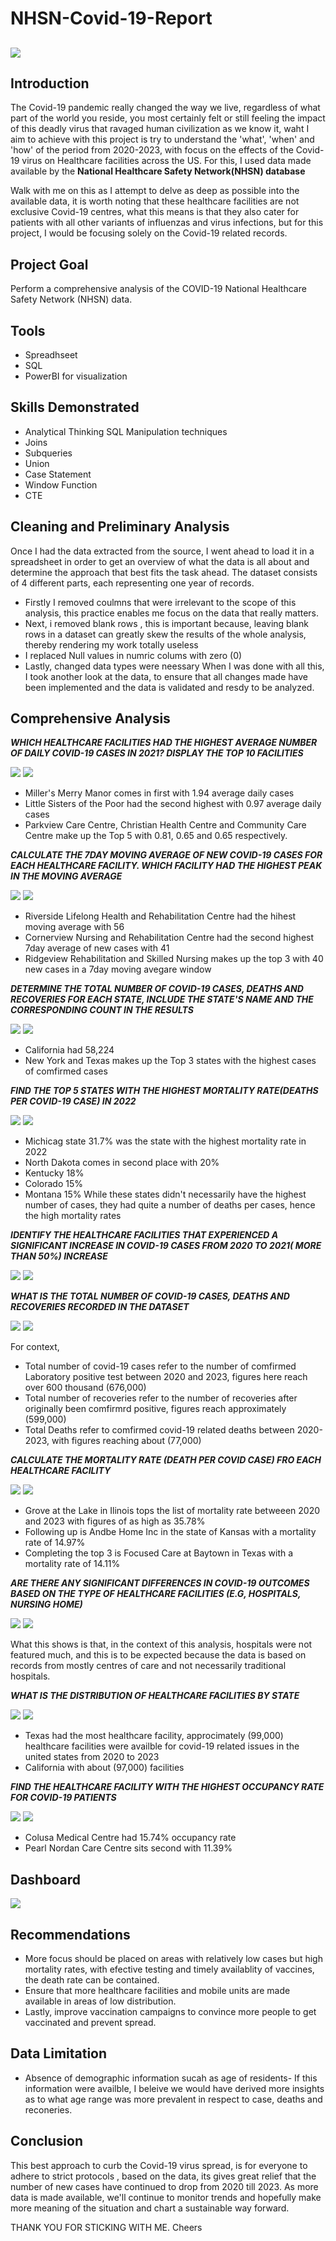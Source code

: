 # NHSN-Covid-19-Report
![](themes.jpg)
--

## Introduction 
The Covid-19 pandemic really changed the way we live, regardless of what part of the world you reside, you most certainly felt or still feeling the impact of this deadly virus that ravaged human civilization as we know it, waht I aim to achieve with this project is try to understand the 'what', 'when' and 'how' of the period from 2020-2023, with focus on the effects of the Covid-19 virus on Healthcare facilities across the US. For this, I used data made available by the **National Healthcare Safety Network(NHSN) database**

Walk with me on this as I attempt to delve as deep as possible into the available data, it is worth noting that these healthcare facilities are not exclusive Covid-19 centres, what this means is that they also cater for patients with all other variants of influenzas and virus infections, but for this project, I would be focusing solely on the Covid-19 related records.

## Project Goal
Perform a comprehensive analysis of the COVID-19 National Healthcare Safety Network (NHSN) data.

## Tools
- Spreadhseet
- SQL
- PowerBI for visualization

## Skills Demonstrated
- Analytical Thinking
SQL Manipulation techniques
- Joins
- Subqueries
- Union
- Case Statement
- Window Function
- CTE

## Cleaning and Preliminary Analysis 
Once I had the data extracted from the source, I went ahead to load it in a spreadsheet in order to get an overview of what the data is all about and determine the approach that best fits the task ahead. The dataset consists of 4 different parts, each representing one year of records.
- Firstly I removed coulmns that were irrelevant to the scope of this analysis, this practice enables me focus on the data that really matters.
- Next, i removed blank rows , this is important because, leaving blank rows in a dataset can greatly skew the results of the whole analysis, thereby rendering my work totally useless
- I replaced Null values in numric colums with zero (0) 
- Lastly, changed data types were neessary 
When I was done with all this, I took another look at the data, to ensure that all changes made have been implemented and the data is validated and resdy to be analyzed.

## Comprehensive Analysis 

_**WHICH HEALTHCARE FACILITIES HAD THE HIGHEST AVERAGE NUMBER OF DAILY COVID-19 CASES IN 2021? DISPLAY THE TOP 10 FACILITIES**_

![](Codes/daily_cases%20in_2021.png)
![](Graphs/average_daily_cases.png)

- Miller's Merry Manor comes in first with 1.94 average daily cases
- Little Sisters of the Poor had the second highest with 0.97 average daily cases
- Parkview Care Centre, Christian Health Centre and Community Care Centre make up the Top 5 with 0.81, 0.65 and 0.65 respectively.



_**CALCULATE THE 7DAY MOVING AVERAGE OF NEW COVID-19 CASES FOR EACH HEALTHCARE FACILITY. WHICH FACILITY HAD THE HIGHEST PEAK IN THE MOVING AVERAGE**_

![](Codes/moving_average.png)
![](Graphs/7day_moving_avergae.png)

- Riverside Lifelong Health and Rehabilitation Centre had the hihest moving average with 56
- Cornerview Nursing and Rehabilitation Centre had the second highest 7day average of new cases with 41
- Ridgeview Rehabilitation and Skilled Nursing makes up the top 3 with 40 new cases in a 7day moving avegare window 



_**DETERMINE THE TOTAL NUMBER OF COVID-19 CASES, DEATHS AND RECOVERIES FOR EACH STATE, INCLUDE THE STATE'S NAME AND THE CORRESPONDING COUNT IN THE RESULTS**_

![](Codes/dataset_totals.png)
![](Graphs/Totals_in_2021.png)

- California had 58,224
- New York and Texas makes up the Top 3 states with the highest cases of comfirmed cases



_**FIND THE TOP 5 STATES WITH THE HIGHEST MORTALITY RATE(DEATHS PER COVID-19 CASE) IN 2022**_

![](Codes/mortality_rate_in_2022.png)
![](Graphs/mortality_rate_in_2022.png)

- Michicag state 31.7% was the state with the highest mortality rate in 2022
- North Dakota comes in second place with 20%
- Kentucky 18%
- Colorado 15%
- Montana 15%
While these states didn't necessarily have the highest number of cases, they had quite a number of deaths per cases, hence the high mortality rates



_**IDENTIFY THE HEALTHCARE FACILITIES THAT EXPERIENCED A SIGNIFICANT INCREASE IN COVID-19 CASES FROM 2020 TO 2021( MORE THAN 50%) INCREASE**_

![](Codes/50%25_increase.png)
![](Graphs/more_than_50%25_increase.png)



_**WHAT IS THE TOTAL NUMBER OF COVID-19 CASES, DEATHS AND RECOVERIES RECORDED IN THE DATASET**_

![](Codes/dataset_totals.png)
![](Graphs/dataset_totals.png)

For context, 
- Total number of covid-19 cases refer to the number of comfirmed Laboratory positive test between 2020 and 2023, figures here reach over 600 thousand (676,000) 
- Total number of recoveries refer to the number of recoveries after originally been comfirmrd positive, figures reach approximately (599,000)
- Total Deaths refer to comfirmed covid-19 related deaths between 2020-2023, with figures reaching about (77,000)


_**CALCULATE THE MORTALITY RATE (DEATH PER COVID CASE) FRO EACH HEALTHCARE FACILITY**_

![](Codes/mortality_rate_for_each_health.png)
![](Graphs/healthcare_faacility_and_mortality_rate.png)

- Grove at the Lake in Ilinois tops the list of mortality rate betweeen 2020 and 2023 with figures of as high as 35.78%
- Following up is Andbe Home Inc in the state of Kansas with a mortality rate of 14.97%
- Completing the top 3 is Focused Care at Baytown in Texas with a mortality rate of 14.11%



_**ARE THERE ANY SIGNIFICANT DIFFERENCES IN COVID-19 OUTCOMES BASED ON THE TYPE OF HEALTHCARE FACILITIES (E.G, HOSPITALS, NURSING HOME)**_

![](Codes/outcomes_by_healthcare_type.png)
![](Graphs/outcome_based_on_facility_type.png)

What this shows is that, in the context of this analysis, hospitals were not featured much, and this is to be expected because the data is based on records from mostly centres of care and not necessarily traditional hospitals.



_**WHAT IS THE DISTRIBUTION OF HEALTHCARE FACILITIES BY STATE**_

![](Codes/healthcare_distribution_by_state.png)
![](Graphs/distribution_by_state.png)

- Texas had the most healthcare facility, approcimately (99,000) healthcare facilities were availble for covid-19 related issues in the united states from 2020 to 2023
- California with about (97,000) facilities 


_**FIND THE HEALTHCARE FACILITY WITH THE HIGHEST OCCUPANCY RATE FOR COVID-19 PATIENTS**_

![](Codes/occupancy_rate.png)
![](Graphs/occupancy_rate.png)

- Colusa Medical Centre had 15.74% occupancy rate 
- Pearl Nordan Care Centre sits second with 11.39%


## Dashboard

![](Graphs/dashboard.png)


## Recommendations
- More focus should be placed on areas with relatively low cases but high mortality rates, with efective testing  and timely availablity of vaccines, the death rate can be contained.
- Ensure that more healthcare facilities and mobile units are made available in areas of low distribution.
- Lastly, improve vaccination campaigns to convince more people to get vaccinated and prevent spread.

## Data Limitation
- Absence of demographic information sucah as age of residents- If this information were availble, I beleive we would have derived more insights as to what age range was more prevalent in respect to case, deaths and reconeries.

## Conclusion
This best approach to curb the Covid-19 virus spread, is for everyone to adhere to strict protocols , based on the data, its gives great relief that the number of new cases have continued to drop from 2020 till 2023. As more data is made available, we'll continue to monitor trends and hopefully make more meaning of the situation and chart a sustainable way forward.

THANK YOU FOR STICKING WITH ME. Cheers


























